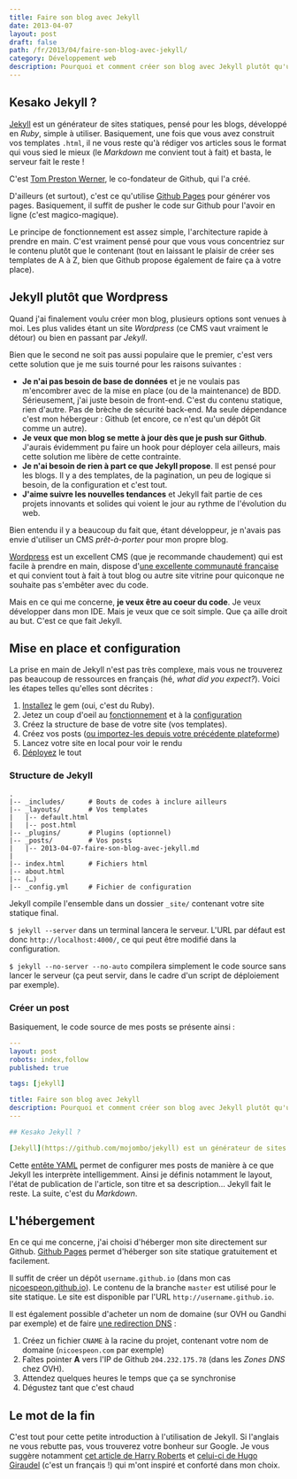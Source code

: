 ```yaml
---
title: Faire son blog avec Jekyll
date: 2013-04-07
layout: post
draft: false
path: /fr/2013/04/faire-son-blog-avec-jekyll/
category: Développement web
description: Pourquoi et comment créer son blog avec Jekyll plutôt qu'un bon vieux Wordpress des familles.
---
```


## Kesako Jekyll ?

[Jekyll](https://github.com/mojombo/jekyll) est un générateur de sites statiques, pensé pour les blogs, développé en _Ruby_, simple à utiliser. Basiquement, une fois que vous avez construit vos templates `.html`, il ne vous reste qu'à rédiger vos articles sous le format qui vous sied le mieux (le _Markdown_ me convient tout à fait) et basta, le serveur fait le reste !

C'est [Tom Preston Werner](http://tom.preston-werner.com/), le co-fondateur de Github, qui l'a créé.

D'ailleurs (et surtout), c'est ce qu'utilise [Github Pages](http://pages.github.com/) pour générer vos pages. Basiquement, il suffit de pusher le code sur Github pour l'avoir en ligne (c'est magico-magique).

Le principe de fonctionnement est assez simple, l'architecture rapide à prendre en main. C'est vraiment pensé pour que vous vous concentriez sur le contenu plutôt que le contenant (tout en laissant le plaisir de créer ses templates de A à Z, bien que Github propose également de faire ça à votre place).

## Jekyll plutôt que Wordpress

Quand j'ai finalement voulu créer mon blog, plusieurs options sont venues à moi. Les plus valides étant un site _Wordpress_ (ce CMS vaut vraiment le détour) ou bien en passant par _Jekyll_.

Bien que le second ne soit pas aussi populaire que le premier, c'est vers cette solution que je me suis tourné pour les raisons suivantes :

* **Je n'ai pas besoin de base de données** et je ne voulais pas m'encombrer avec de la mise en place (ou de la maintenance) de BDD. Sérieusement, j'ai juste besoin de front-end. C'est du contenu statique, rien d'autre. Pas de brèche de sécurité back-end. Ma seule dépendance c'est mon hébergeur : Github (et encore, ce n'est qu'un dépôt Git comme un autre).
* **Je veux que mon blog se mette à jour dès que je push sur Github**. J'aurais évidemment pu faire un hook pour déployer cela ailleurs, mais cette solution me libère de cette contrainte.
* **Je n'ai besoin de rien à part ce que Jekyll propose**. Il est pensé pour les blogs. Il y a des templates, de la pagination, un peu de logique si besoin, de la configuration et c'est tout.
* **J'aime suivre les nouvelles tendances** et Jekyll fait partie de ces projets innovants et solides qui voient le jour au rythme de l'évolution du web.

Bien entendu il y a beaucoup du fait que, étant développeur, je n'avais pas envie d'utiliser un CMS _prêt-à-porter_ pour mon propre blog.

[Wordpress](http://www.wordpress-fr.net/) est un excellent CMS (que je recommande chaudement) qui est facile à prendre en main, dispose d'[une excellente communauté française](http://www.wordpress-fr.net/support/) et qui convient tout à fait à tout blog ou autre site vitrine pour quiconque ne souhaite pas s'embêter avec du code.

Mais en ce qui me concerne, **je veux être au coeur du code**. Je veux développer dans mon IDE. Mais je veux que ce soit simple. Que ça aille droit au but. C'est ce que fait Jekyll.

## Mise en place et configuration

La prise en main de Jekyll n'est pas très complexe, mais vous ne trouverez pas beaucoup de ressources en français (hé, _what did you expect?_). Voici les étapes telles qu'elles sont décrites :

1. [Installez](https://github.com/mojombo/jekyll/wiki/install) le gem (oui, c'est du Ruby).
2. Jetez un coup d'oeil au [fonctionnement](https://github.com/mojombo/jekyll/wiki/usage) et à la [configuration](https://github.com/mojombo/jekyll/wiki/configuration)
3. Créez la structure de base de votre site (vos templates).
4. Créez vos posts ([ou importez-les depuis votre précédente plateforme](https://github.com/mojombo/jekyll/wiki/Blog-Migrations))
5. Lancez votre site en local pour voir le rendu
6. [Déployez](https://github.com/mojombo/jekyll/wiki/Deployment) le tout

### Structure de Jekyll

```text
.
|-- _includes/      # Bouts de codes à inclure ailleurs
|-- _layouts/       # Vos templates
|   |-- default.html
|   |-- post.html
|-- _plugins/       # Plugins (optionnel)
|-- _posts/         # Vos posts
|   |-- 2013-04-07-faire-son-blog-avec-jekyll.md
|
|-- index.html      # Fichiers html
|-- about.html
|-- (…)
|-- _config.yml     # Fichier de configuration
```

Jekyll compile l'ensemble dans un dossier `_site/` contenant votre site statique final.

<code>$ jekyll --server</code> dans un terminal lancera le serveur. L'URL par défaut est donc <code>http://localhost:4000/</code>, ce qui peut être modifié dans la configuration.

<code>$ jekyll --no-server --no-auto</code> compilera simplement le code source sans lancer le serveur (ça peut servir, dans le cadre d'un script de déploiement par exemple).

### Créer un post

Basiquement, le code source de mes posts se présente ainsi :

```yaml
---
layout: post
robots: index,follow
published: true

tags: [jekyll]

title: Faire son blog avec Jekyll
description: Pourquoi et comment créer son blog avec Jekyll plutôt qu'un bon vieux Wordpress des familles.
---

## Kesako Jekyll ?

[Jekyll](https://github.com/mojombo/jekyll) est un générateur de sites statiques, pensé pour les blogs, développé en _Ruby_, simple à utiliser.
```

Cette [entête YAML](https://github.com/mojombo/jekyll/wiki/YAML-Front-Matter) permet de configurer mes posts de manière à ce que Jekyll les interprète intelligemment. Ainsi je définis notamment le layout, l'état de publication de l'article, son titre et sa description… Jekyll fait le reste. La suite, c'est du _Markdown_.

## L'hébergement

En ce qui me concerne, j'ai choisi d'héberger mon site directement sur Github. [Github Pages](https://help.github.com/categories/20/articles) permet d'héberger son site statique gratuitement et facilement.

Il suffit de créer un dépôt `username.github.io` (dans mon cas [nicoespeon.github.io](https://github.com/nicoespeon/nicoespeon.github.io)).
Le contenu de la branche `master` est utilisé pour le site statique.
Le site est disponible par l'URL `http://username.github.io`.

Il est également possible d'acheter un nom de domaine (sur OVH ou Gandhi par exemple) et de faire [une redirection DNS](https://help.github.com/articles/setting-up-a-custom-domain-with-pages) :

1. Créez un fichier `CNAME` à la racine du projet, contenant votre nom de domaine (`nicoespeon.com` par exemple)
2. Faîtes pointer **A** vers l'IP de Github `204.232.175.78` (dans les _Zones DNS_ chez OVH).
3. Attendez quelques heures le temps que ça se synchronise
4. Dégustez tant que c'est chaud

## Le mot de la fin

C'est tout pour cette petite introduction à l'utilisation de Jekyll. Si l'anglais ne vous rebutte pas, vous trouverez votre bonheur sur Google. Je vous suggère notamment [cet article de Harry Roberts](http://csswizardry.com/2012/12/a-new-css-wizardry/) et [celui-ci de Hugo Giraudel](http://hugogiraudel.com/2013/02/21/jekyll/) (c'est un français !) qui m'ont inspiré et conforté dans mon choix.
